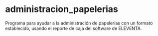 # administracion_papelerias
Programa para ayudar a la administración de papelerías con un formato establecido, usando el reporte de caja del software de ELEVENTA.
